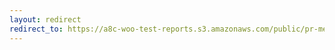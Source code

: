 ```yaml
---
layout: redirect
redirect_to: https://a8c-woo-test-reports.s3.amazonaws.com/public/pr-merge/38348/e2e/index.html
---
```

